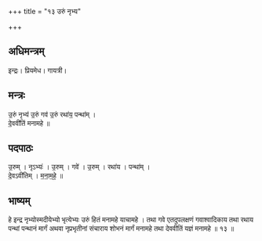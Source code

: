 +++
title = "१३ उरुं नृभ्य"

+++
## अधिमन्त्रम्
इन्द्रः। प्रियमेध। गायत्री।

## मन्त्रः
उ॒रुं नृभ्य॑ उ॒रुं गव॑ उ॒रुं रथा॑य॒ पन्था॑म् ।  
दे॒ववी॑तिं मनामहे ॥

## पदपाठः
उ॒रुम् । नृऽभ्यः॑ । उ॒रुम् । गवे॑ । उ॒रुम् । रथा॑य । पन्था॑म् ।  
दे॒वऽवी॑तिम् । म॒ना॒म॒हे॒ ॥

## भाष्यम्
हे इन्द्र नृभ्योस्मदीयेभ्यो भृत्येभ्यः उरुं हितं मनामहे याचामहे । तथा गवे एतदुपलक्षणं गवाश्वादिकाय तथा रथाय पन्थां पन्थानं मार्गं अथवा नृप्रभृतीनां संचाराय शोभनं मार्गं मनामहे तथा देववीतिं यज्ञं मनामहे ॥ १३ ॥
